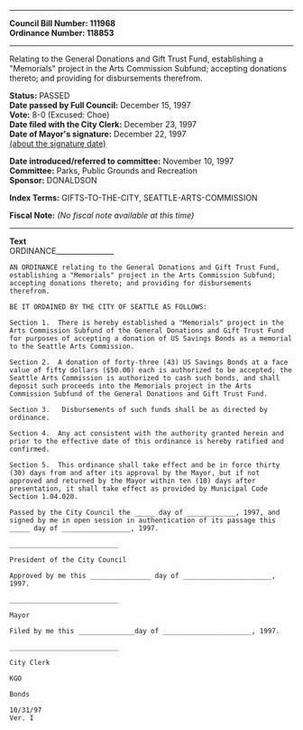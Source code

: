 * * * * *  
  
**Council Bill Number: [](#h0)[](#h2)111968**   
**Ordinance Number: 118853**  
  
* * * * *  
  
Relating to the General Donations and Gift Trust Fund, establishing a "Memorials" project in the Arts Commission Subfund; accepting donations thereto; and providing for disbursements therefrom.  
  
**Status:** PASSED   
**Date passed by Full Council:** December 15, 1997   
**Vote:** 8-0 (Excused: Choe)   
**Date filed with the City Clerk:** December 23, 1997   
**Date of Mayor's signature:** December 22, 1997   
[(about the signature date)](/~public/approvaldate.htm)   
  
  
**Date introduced/referred to committee:** November 10, 1997   
**Committee:** Parks, Public Grounds and Recreation   
**Sponsor:** DONALDSON   
  
**Index Terms:** GIFTS-TO-THE-CITY, SEATTLE-ARTS-COMMISSION  
  
**Fiscal Note:** *(No fiscal note available at this time)*  
  
* * * * *  
  
**Text**  
    ORDINANCE________________  
  
    AN ORDINANCE relating to the General Donations and Gift Trust Fund,  
    establishing a "Memorials" project in the Arts Commission Subfund;  
    accepting donations thereto; and providing for disbursements  
    therefrom.  
  
    BE IT ORDAINED BY THE CITY OF SEATTLE AS FOLLOWS:  
  
    Section 1.  There is hereby established a "Memorials" project in the  
    Arts Commission Subfund of the General Donations and Gift Trust Fund  
    for purposes of accepting a donation of US Savings Bonds as a memorial  
    to the Seattle Arts Commission.  
  
    Section 2.  A donation of forty-three (43) US Savings Bonds at a face  
    value of fifty dollars ($50.00) each is authorized to be accepted; the  
    Seattle Arts Commission is authorized to cash such bonds, and shall  
    deposit such proceeds into the Memorials project in the Arts  
    Commission Subfund of the General Donations and Gift Trust Fund.  
  
    Section 3.   Disbursements of such funds shall be as directed by  
    ordinance.  
  
    Section 4.  Any act consistent with the authority granted herein and  
    prior to the effective date of this ordinance is hereby ratified and  
    confirmed.  
  
    Section 5.  This ordinance shall take effect and be in force thirty  
    (30) days from and after its approval by the Mayor, but if not  
    approved and returned by the Mayor within ten (10) days after  
    presentation, it shall take effect as provided by Municipal Code  
    Section 1.04.020.  
  
    Passed by the City Council the _____ day of ____________, 1997, and  
    signed by me in open session in authentication of its passage this  
    _____ day of _________________, 1997.  
  
    ___________________________  
  
    President of the City Council  
  
    Approved by me this _______________ day of ______________________,  
    1997.  
  
    ___________________________  
  
    Mayor  
  
    Filed by me this ______________day of ______________________, 1997.  
  
    ___________________________  
  
    City Clerk  
  
    KGO  
  
    Bonds  
  
    10/31/97  
    Ver. I  

